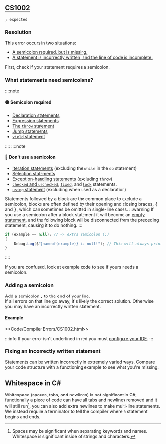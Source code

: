## [CS1002](https://docs.microsoft.com/en-us/dotnet/csharp/misc/cs1002)

```
; expected
```

### Resolution
This error occurs in two situations:
- [A semicolon required, but is missing.](#adding-a-semicolon)
- [A statement is incorrectly written, and the line of code is incomplete.](#fixing-an-incorrectly-written-statement)

First, check if your statement requires a semicolon.

### What statements need semicolons?
::::note
#### 🟢 Semicolon required
- [Declaration statements](https://learn.microsoft.com/en-us/dotnet/csharp/language-reference/statements/declarations)
- [Expression statements](https://learn.microsoft.com/en-us/dotnet/csharp/programming-guide/statements-expressions-operators/statements#expression-statements)
- [The `throw` statement](https://learn.microsoft.com/en-us/dotnet/csharp/language-reference/statements/exception-handling-statements#the-throw-statement)
- [Jump statements](https://learn.microsoft.com/en-us/dotnet/csharp/language-reference/statements/jump-statements)
- [`yield` statement](https://learn.microsoft.com/en-us/dotnet/csharp/language-reference/statements/yield)

::::
::::note
#### 🔴 Don't use a semicolon
- [Iteration statements](https://learn.microsoft.com/en-us/dotnet/csharp/language-reference/statements/iteration-statements) (excluding the `while` in the `do` statement)
- [Selection statements](https://learn.microsoft.com/en-us/dotnet/csharp/language-reference/statements/selection-statements)
- [Exception-handling statements](https://learn.microsoft.com/en-us/dotnet/csharp/language-reference/statements/exception-handling-statements) (excluding `throw`)
- [`checked` and `unchecked`](https://learn.microsoft.com/en-us/dotnet/csharp/language-reference/statements/checked-and-unchecked), [`fixed`](https://learn.microsoft.com/en-us/dotnet/csharp/language-reference/statements/fixed), and [`lock`](https://learn.microsoft.com/en-us/dotnet/csharp/language-reference/statements/lock) statements.
- [`using` statement](https://learn.microsoft.com/en-us/dotnet/csharp/language-reference/statements/using) (excluding when used as a declaration)

Statements followed by a block are the common place to exclude a semicolon, blocks are often defined by their opening and closing braces, <kbd>{</kbd> and <kbd>}</kbd>, which can sometimes be omitted in single-line cases.
:::warning
If you use a semicolon after a block statement it will become an [empty statement](https://learn.microsoft.com/en-us/dotnet/csharp/programming-guide/statements-expressions-operators/statements#the-empty-statement), and the following block will be disconnected from the preceding statement, causing it to do nothing.
:::
```csharp
if (example == null); // <- extra semicolon (;)
{
    Debug.Log($"{nameof(example)} is null!"); // This will always print because the previous selection statement has a semicolon!
}
```
::::

If you are confused, look at example code to see if yours needs a semicolon.

### Adding a semicolon

Add a semicolon <kbd>;</kbd> to the end of your line.  
If all errors on that line go away, it's likely the correct solution. Otherwise you may have an incorrectly written statement.

#### Example
<<Code/Compiler Errors/CS1002.html>>


:::info
If your error isn't underlined in red you must [configure your IDE](../IDE%20Configuration.md).
:::

### Fixing an incorrectly written statement

Statements can be written incorrectly in extremely varied ways. Compare your code structure with a functioning example to see what you're missing.

## Whitespace in C#
Whitespace (spaces, tabs, and newlines) is not significant in C#, functionally a piece of code can have all tabs and newlines removed and it will still run[^1],
you can also add extra newlines to make multi-line statements. We instead require a terminator to tell the compiler where a statement begins and ends.


[^1]: Spaces may be significant when separating keywords and names. Whitespace is significant inside of strings and characters.
